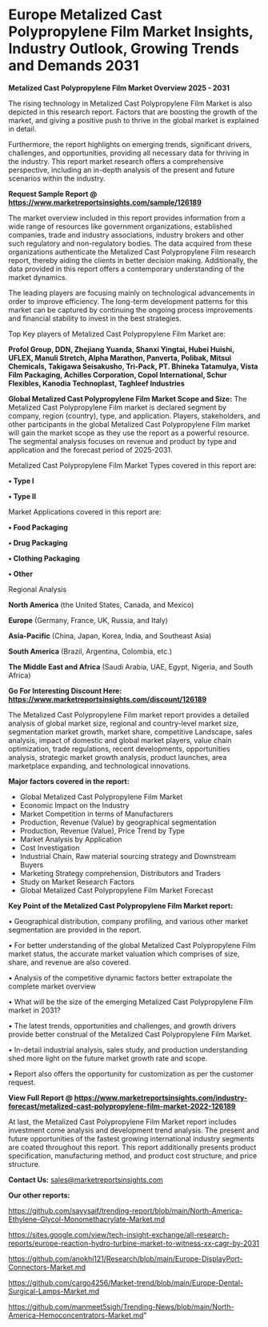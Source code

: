 # Europe Metalized Cast Polypropylene Film Market Insights, Industry Outlook, Growing Trends and Demands 2031

<Strong> Metalized Cast Polypropylene Film Market Overview 2025 - 2031</strong>

The rising technology in Metalized Cast Polypropylene Film Market is also depicted in this research report. Factors that are boosting the growth of the market, and giving a positive push to thrive in the global market is explained in detail.

Furthermore, the report highlights on emerging trends, significant drivers, challenges, and opportunities, providing all necessary data for thriving in the industry. This report market research offers a comprehensive perspective, including an in-depth analysis of the present and future scenarios within the industry.

<strong>Request Sample Report @ <a href=https://www.marketreportsinsights.com/sample/126189>https://www.marketreportsinsights.com/sample/126189</a></strong>

The market overview included in this report provides information from a wide range of resources like government organizations, established companies, trade and industry associations, industry brokers and other such regulatory and non-regulatory bodies. The data acquired from these organizations authenticate the Metalized Cast Polypropylene Film research report, thereby aiding the clients in better decision making. Additionally, the data provided in this report offers a contemporary understanding of the market dynamics.

The leading players are focusing mainly on technological advancements in order to improve efficiency. The long-term development patterns for this market can be captured by continuing the ongoing process improvements and financial stability to invest in the best strategies.

Top Key players of Metalized Cast Polypropylene Film Market are:

<strong>Profol Group, DDN, Zhejiang Yuanda, Shanxi Yingtai, Hubei Huishi, UFLEX, Manuli Stretch, Alpha Marathon, Panverta, Polibak, Mitsui Chemicals, Takigawa Seisakusho, Tri-Pack, PT. Bhineka Tatamulya, Vista Film Packaging, Achilles Corporation, Copol International, Schur Flexibles, Kanodia Technoplast, Taghleef Industries</strong>

<strong><b>Global Metalized Cast Polypropylene Film Market Scope and Size:</b></strong>
The Metalized Cast Polypropylene Film market is declared segment by company, region (country), type, and application. Players, stakeholders, and other participants in the global Metalized Cast Polypropylene Film market will gain the market scope as they use the report as a powerful resource. The segmental analysis focuses on revenue and product by type and application and the forecast period of 2025-2031.

Metalized Cast Polypropylene Film Market Types covered in this report are:

<strong>• Type I

• Type II</strong>

Market Applications covered in this report are:

<strong>• Food Packaging

• Drug Packaging

• Clothing Packaging

• Other</strong> 

Regional Analysis

<strong>North America</strong> (the United States, Canada, and Mexico)

<strong>Europe</strong> (Germany, France, UK, Russia, and Italy)

<strong>Asia-Pacific</strong> (China, Japan, Korea, India, and Southeast Asia)

<strong>South America</strong> (Brazil, Argentina, Colombia, etc.)

<strong>The Middle East and Africa</strong> (Saudi Arabia, UAE, Egypt, Nigeria, and South Africa)

<strong>Go For Interesting Discount Here: <a href=https://www.marketreportsinsights.com/discount/126189>https://www.marketreportsinsights.com/discount/126189</a></strong>

The Metalized Cast Polypropylene Film market report provides a detailed analysis of global market size, regional and country-level market size, segmentation market growth, market share, competitive Landscape, sales analysis, impact of domestic and global market players, value chain optimization, trade regulations, recent developments, opportunities analysis, strategic market growth analysis, product launches, area marketplace expanding, and technological innovations.

<strong><b>Major factors covered in the report:</b></strong>
<ul>
  <li>Global Metalized Cast Polypropylene Film Market </li>
  <li>Economic Impact on the Industry</li>
  <li>Market Competition in terms of Manufacturers</li>
  <li>Production, Revenue (Value) by geographical segmentation</li>
  <li>Production, Revenue (Value), Price Trend by Type</li>
  <li>Market Analysis by Application</li>
  <li>Cost Investigation</li>
  <li>Industrial Chain, Raw material sourcing strategy and Downstream Buyers</li>
  <li>Marketing Strategy comprehension, Distributors and Traders</li>
  <li>Study on Market Research Factors</li>
  <li>Global Metalized Cast Polypropylene Film Market Forecast</li>
</ul>

<strong><b>Key Point of the Metalized Cast Polypropylene Film Market report:</b></strong>

• Geographical distribution, company profiling, and various other market segmentation are provided in the report.

• For better understanding of the global Metalized Cast Polypropylene Film market status, the accurate market valuation which comprises of size, share, and revenue are also covered.

• Analysis of the competitive dynamic factors better extrapolate the complete market overview

• What will be the size of the emerging Metalized Cast Polypropylene Film market in 2031?

• The latest trends, opportunities and challenges, and growth drivers provide better construal of the Metalized Cast Polypropylene Film Market.

• In-detail industrial analysis, sales study, and production understanding shed more light on the future market growth rate and scope.

• Report also offers the opportunity for customization as per the customer request.

<strong><b>View Full Report @ <a href=https://www.marketreportsinsights.com/industry-forecast/metalized-cast-polypropylene-film-market-2022-126189>https://www.marketreportsinsights.com/industry-forecast/metalized-cast-polypropylene-film-market-2022-126189</a></b></strong>


At last, the Metalized Cast Polypropylene Film Market report includes investment come analysis and development trend analysis. The present and future opportunities of the fastest growing international industry segments are coated throughout this report. This report additionally presents product specification, manufacturing method, and product cost structure, and price structure.

<strong>Contact Us:</strong>
sales@marketreportsinsights.com

<strong>Our other reports:</strong>

<a href=https://github.com/sayysaif/trending-report/blob/main/North-America-Ethylene-Glycol-Monomethacrylate-Market.md>https://github.com/sayysaif/trending-report/blob/main/North-America-Ethylene-Glycol-Monomethacrylate-Market.md</a>

<a href=https://sites.google.com/view/tech-insight-exchange/all-research-reports/europe-reaction-hydro-turbine-market-to-witness-xx-cagr-by-2031>https://sites.google.com/view/tech-insight-exchange/all-research-reports/europe-reaction-hydro-turbine-market-to-witness-xx-cagr-by-2031</a>

<a href=https://github.com/anokhi121/Research/blob/main/Europe-DisplayPort-Connectors-Market.md>https://github.com/anokhi121/Research/blob/main/Europe-DisplayPort-Connectors-Market.md</a>

<a href=https://github.com/cargo4256/Market-trend/blob/main/Europe-Dental-Surgical-Lamps-Market.md>https://github.com/cargo4256/Market-trend/blob/main/Europe-Dental-Surgical-Lamps-Market.md</a>

<a href=https://github.com/manmeet5sigh/Trending-News/blob/main/North-America-Hemoconcentrators-Market.md>https://github.com/manmeet5sigh/Trending-News/blob/main/North-America-Hemoconcentrators-Market.md</a>"
